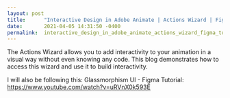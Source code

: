 ```yaml
---
layout: post
title:      "Interactive Design in Adobe Animate | Actions Wizard | Figma Tutorial "
date:       2021-04-05 14:31:50 -0400
permalink:  interactive_design_in_adobe_animate_actions_wizard_figma_tutorial
---
```



The Actions Wizard allows you to add interactivity to your animation in a visual way without even knowing any code. This blog demonstrates how to access this wizard and use it to build interactivity.

I will also be following this: Glassmorphism UI - Figma Tutorial: https://www.youtube.com/watch?v=uRVnX0k593E







